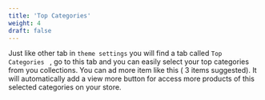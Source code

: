 ```yaml
---
title: 'Top Categories'
weight: 4
draft: false
---
```

Just like other tab in `theme settings` you will find a tab called `Top Categories ` , go to this tab and you can easily select your top categories from you collections. You can ad more item like this ( 3 items suggested). It will automatically add a view more button for access more products of this selected categories on your store.